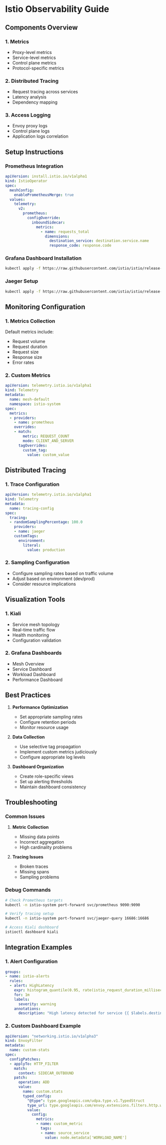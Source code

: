 # Istio Observability Guide

## Components Overview

### 1. Metrics
- Proxy-level metrics
- Service-level metrics
- Control plane metrics
- Protocol-specific metrics

### 2. Distributed Tracing
- Request tracing across services
- Latency analysis
- Dependency mapping

### 3. Access Logging
- Envoy proxy logs
- Control plane logs
- Application logs correlation

## Setup Instructions

### Prometheus Integration
```yaml
apiVersion: install.istio.io/v1alpha1
kind: IstioOperator
spec:
  meshConfig:
    enablePrometheusMerge: true
  values:
    telemetry:
      v2:
        prometheus:
          configOverride:
            inboundSidecar:
              metrics:
                - name: requests_total
                  dimensions:
                    destination_service: destination.service.name
                    response_code: response.code
```

### Grafana Dashboard Installation
```bash
kubectl apply -f https://raw.githubusercontent.com/istio/istio/release-1.18/samples/addons/grafana.yaml
```

### Jaeger Setup
```bash
kubectl apply -f https://raw.githubusercontent.com/istio/istio/release-1.18/samples/addons/jaeger.yaml
```

## Monitoring Configuration

### 1. Metrics Collection
Default metrics include:
- Request volume
- Request duration
- Request size
- Response size
- Error rates

### 2. Custom Metrics
```yaml
apiVersion: telemetry.istio.io/v1alpha1
kind: Telemetry
metadata:
  name: mesh-default
  namespace: istio-system
spec:
  metrics:
  - providers:
    - name: prometheus
    overrides:
    - match:
        metric: REQUEST_COUNT
        mode: CLIENT_AND_SERVER
      tagOverrides:
        custom_tag:
          value: custom_value
```

## Distributed Tracing

### 1. Trace Configuration
```yaml
apiVersion: telemetry.istio.io/v1alpha1
kind: Telemetry
metadata:
  name: tracing-config
spec:
  tracing:
  - randomSamplingPercentage: 100.0
    providers:
    - name: jaeger
    customTags:
      environment:
        literal:
          value: production
```

### 2. Sampling Configuration
- Configure sampling rates based on traffic volume
- Adjust based on environment (dev/prod)
- Consider resource implications

## Visualization Tools

### 1. Kiali
- Service mesh topology
- Real-time traffic flow
- Health monitoring
- Configuration validation

### 2. Grafana Dashboards
- Mesh Overview
- Service Dashboard
- Workload Dashboard
- Performance Dashboard

## Best Practices

1. **Performance Optimization**
   - Set appropriate sampling rates
   - Configure retention periods
   - Monitor resource usage

2. **Data Collection**
   - Use selective tag propagation
   - Implement custom metrics judiciously
   - Configure appropriate log levels

3. **Dashboard Organization**
   - Create role-specific views
   - Set up alerting thresholds
   - Maintain dashboard consistency

## Troubleshooting

### Common Issues
1. **Metric Collection**
   - Missing data points
   - Incorrect aggregation
   - High cardinality problems

2. **Tracing Issues**
   - Broken traces
   - Missing spans
   - Sampling problems

### Debug Commands
```bash
# Check Prometheus targets
kubectl -n istio-system port-forward svc/prometheus 9090:9090

# Verify tracing setup
kubectl -n istio-system port-forward svc/jaeger-query 16686:16686

# Access Kiali dashboard
istioctl dashboard kiali
```

## Integration Examples

### 1. Alert Configuration
```yaml
groups:
- name: istio-alerts
  rules:
  - alert: HighLatency
    expr: histogram_quantile(0.95, rate(istio_request_duration_milliseconds_bucket[5m])) > 500
    for: 1m
    labels:
      severity: warning
    annotations:
      description: "High latency detected for service {{ $labels.destination_service }}"
```

### 2. Custom Dashboard Example
```yaml
apiVersion: "networking.istio.io/v1alpha3"
kind: EnvoyFilter
metadata:
  name: custom-stats
spec:
  configPatches:
  - applyTo: HTTP_FILTER
    match:
      context: SIDECAR_OUTBOUND
    patch:
      operation: ADD
      value:
        name: custom.stats
        typed_config:
          "@type": type.googleapis.com/udpa.type.v1.TypedStruct
          type_url: type.googleapis.com/envoy.extensions.filters.http.wasm.v3.Wasm
          value:
            config:
              metrics:
              - name: custom_metric
                tags:
                - name: source_service
                  value: node.metadata['WORKLOAD_NAME']
```